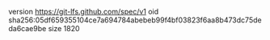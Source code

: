 version https://git-lfs.github.com/spec/v1
oid sha256:05df659355104ce7a694784abebeb99f4bf03823f6aa8b473dc75deda6cae9be
size 1820
